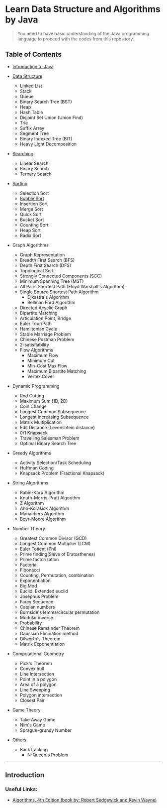 # Learn Data Structure and Algorithms by Java

> You need to have basic understanding of the Java programming language to proceed with the codes from this repository.



## Table of Contents
- [Introduction to Java](#introduction)
- [Data Structure](./Data%20Structure/)
  - Linked List
  - Stack
  - Queue
  - Binary Search Tree (BST)
  - Heap
  - Hash Table
  - Disjoint Set Union (Union Find)
  - Trie
  - Suffix Array
  - Segment Tree
  - Binary Indexed Tree (BIT)
  - Heavy Light Decomposition


- [Searching](./Searching/)
  - Linear Search
  - Binary Search
  - Ternary Search


- [Sorting](./Sorting/)
  - Selection Sort
  - [Bubble Sort](./Sorting/Bubble%20Sort)
  - Insertion Sort
  - Merge Sort
  - Quick Sort
  - Bucket Sort
  - Counting Sort
  - Heap Sort
  - Radix Sort


- Graph Algorithms
    - Graph Representation
    - Breadth First Search (BFS)
    - Depth First Search (DFS)
    - Topological Sort
    - Strongly Connected Components (SCC)
    - Minimum Spanning Tree (MST)
    - All Pairs Shortest Path (Floyd Warshall's Algorithm)
    - Single Source Shortest Path Algorithm
        - Djkastra's Algorithm
        - Bellman Ford Algorithm
    - Directed Acyclic Graph
    - Bipartite Matching
    - Articulation Point, Bridge
    - Euler Tour/Path
    - Hamiltonian Cycle
    - Stable Marriage Problem
    - Chinese Postman Problem
    - 2-satisfiability
    - Flow Algorithms
        - Maximum Flow
        - Minimum Cut
        - Min-Cost Max Flow
        - Maximum Bipartite Matching
        - Vertex Cover

- Dynamic Programming
    - Rod Cutting
    - Maximum Sum (1D, 2D)
    - Coin Change
    - Longest Common Subsequence
    - Longest Increasing Subsequence
    - Matrix Multiplication
    - Edit Distance (Levenshtein distance)
    - 0/1 Knapsack
    - Travelling Salesman Problem
    - Optimal Binary Search Tree


- Greedy Algorithms
    - Activity Selection/Task Scheduling
    - Huffman Coding
    - Knapsack Problem (Fractional Knapsack)


- String Algorithms
    - Rabin-Karp Algorithm
    - Knuth-Morris-Pratt Algorithm
    - Z Algorithm
    - Aho-Korasick Algorithm
    - Manachers Algorithm
    - Boyr-Moore Algorithm


- Number Theory
    - Greatest Common Divisor (GCD)
    - Longest Common Multiplier (LCM)
    - Euler Totient (Phi)
    - Prime finding(Sieve of Eratosthenes)
    - Prime factorization
    - Factorial
    - Fibonacci
    - Counting, Permutation, combination
    - Exponentiation    
    - Big Mod
    - Euclid, Extended euclid
    - Josephus Problem
    - Farey Sequence
    - Catalan numbers
    - Burnside's lemma/circular permutation
    - Modular inverse
    - Probability
    - Chinese Remainder Theorem
    - Gaussian Elmination method
    - Dilworth's Theorem
    - Matrix Exponentiation


- Computational Geometry
    - Pick's Theorem
    - Convex hull
    - Line Intersection
    - Point in a polygon
    - Area of a polygon
    - Line Sweeping
    - Polygon intersection
    - Closest Pair


- Game Theory
    - Take Away Game
    - Nim's Game
    - Sprague-grundy Number

 - Others
    - BackTracking
        - N-Queen's Problem

---

## Introduction



### Useful Links:

* [Algorithms, 4th Edition (book by: Robert Sedgewick and Kevin Wayne)](http://algs4.cs.princeton.edu/home/)
